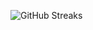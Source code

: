 ![GitHub Streaks](https://github-streaks-mqc9.onrender.com/streak/happilli/image?theme=midnight&cache_bust=1743612680&lang=ja)
